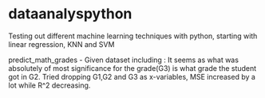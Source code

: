 # dataanalyspython
Testing out different machine learning techniques with python, starting with linear regression, KNN and SVM

predict_math_grades - Given dataset including : 
It seems as what was absolutely of most significance for the grade(G3) is what grade the student got in G2.
Tried dropping G1,G2 and G3 as x-variables, MSE increased by a lot while R^2 decreasing.

